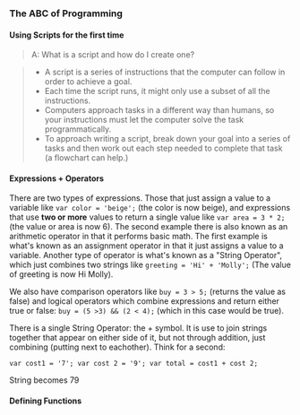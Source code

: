 ### The ABC of Programming

#### Using Scripts for the first time

>A: What is a script and how do I create one?

>- A script is a series of instructions that the computer can follow in order to achieve a goal.
>- Each time the script runs, it might only use a subset of all the instructions.
>- Computers approach tasks in a different way than humans, so your instructions must let the computer solve the task programmatically.
>- To approach writing a script, break down your goal into a series of tasks and then work out each step needed to complete that task (a flowchart can help.)

#### Expressions + Operators

There are two types of expressions. Those that just assign a value to a variable like `var color = 'beige';` (the color is now beige), and expressions that use **two or more** values to return a single value like `var area = 3 * 2;` (the value or area is now 6). The second example there is also known as an arithmetic operator in that it performs basic math. The first example is what's known as an assignment operator in that it just assigns a value to a variable. Another type of operator is what's known as a "String Operator", which just combines two strings like `greeting = 'Hi' + 'Molly';` (The value of greeting is now Hi Molly).

We also have comparison operators like `buy = 3 > 5;` (returns the value as false) and logical operators which combine expressions and return either true or false: `buy = (5 >3) && (2 < 4);` (which in this case would be true).

There is a single String Operator: the + symbol. It is use to join strings together that appear on either side of it, but not through addition, just combining (putting next to eachother). Think for a second:

`var cost1 = '7';
var cost 2 = '9';
var total = cost1 + cost 2;`

String becomes 79

#### Defining Functions

